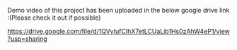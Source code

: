 Demo video of this project has been uploaded in the below google drive link  :(Please check it out if possible)

https://drive.google.com/file/d/1QVyIufCIhX7etLCUaLib1Hs0zAhW4eP1/view?usp=sharing
